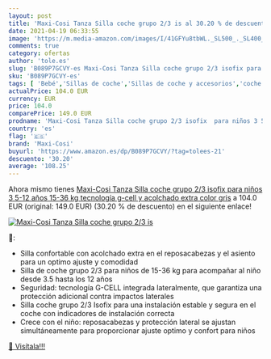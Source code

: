 ```yaml
---
layout: post
title: 'Maxi-Cosi Tanza Silla coche grupo 2/3 is al 30.20 % de descuento'
date: 2021-04-19 06:33:55
image: 'https://m.media-amazon.com/images/I/41GFYu8tbWL._SL500_._SL400_.jpg'
comments: true
category: ofertas
author: 'tole.es'
slug: 'B089P7GCVY-es Maxi-Cosi Tanza Silla coche grupo 2/3 isofix para niños 3...'
sku: 'B089P7GCVY-es'
tags: [ 'Bebé','Sillas de coche','Sillas de coche y accesorios','coche','grupo','isofix','maxi-cosi','silla', ]
actualPrice: 104.0 EUR
currency: EUR
price: 104.0
comparePrice: 149.0 EUR
prodname: 'Maxi-Cosi Tanza Silla coche grupo 2/3 isofix  para niños 3 5-12 años  15-36 kg  tecnología g-cell y acolchado extra  color gris'
country: 'es'
flag: '🇪🇸'
brand: 'Maxi-Cosi'
buyurl: 'https://www.amazon.es/dp/B089P7GCVY/?tag=tolees-21'
descuento: '30.20'
average: '108.25'
---
```


Ahora mismo tienes [Maxi-Cosi Tanza Silla coche grupo 2/3 isofix  para niños 3 5-12 años  15-36 kg  tecnología g-cell y acolchado extra  color gris](https://www.amazon.es/dp/B089P7GCVY/?tag=tolees-21) a 104.0 EUR (original: 149.0 EUR) (30.20 %  de descuento) en el siguiente enlace!

[![Maxi-Cosi Tanza Silla coche grupo 2/3 is](https://m.media-amazon.com/images/I/41GFYu8tbWL._SL500_._SL400_.jpg)](https://www.amazon.es/dp/B089P7GCVY/?tag=tolees-21)

🔎:

- Silla confortable con acolchado extra en el reposacabezas y el asiento para un optimo ajuste y comodidad
- Silla de coche grupo 2/3 para niños de 15-36 kg para acompañar al niño desde 3.5 hasta los 12 años
- Seguridad: tecnología G-CELL integrada lateralmente, que garantiza una protección adicional contra impactos laterales
- Silla coche grupo 2/3 Isofix para una instalación estable y segura en el coche con indicadores de instalación correcta
- Crece con el niño: reposacabezas y protección lateral se ajustan simultáneamente para proporcionar ajuste optimo y confort para niños

[🛒 Visítala!!!](https://www.amazon.es/dp/B089P7GCVY/?tag=tolees-21)
